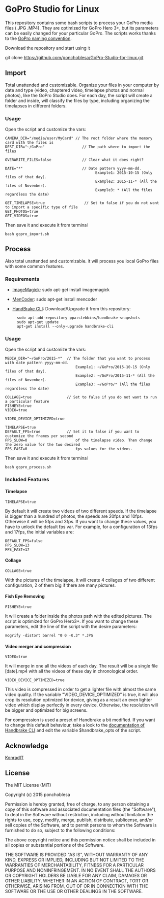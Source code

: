 # GoPro Studio for Linux

This repository contains some bash scripts to process your GoPro media files (.JPG .MP4). They are optimized for GoPro Hero 3+, but its parameters can be easily changed for your particular GoPro. The scripts works thanks to the [GoPro naming convention](http://gopro.com/support/articles/hero3-and-hero3-file-naming-convention).

Download the repository and start using it

   git clone https://github.com/ponchoblesa/GoPro-Studio-for-linux.git

## Import

Total unattended and customizable. Organize your files in your computer by date and type (video, chaptered video, timelapse photos and normal photos), like the GoPro Studio does. For each day, the script will create a folder and inside, will classify the files by type, including organizing the timelapses in different folders.

### Usage

Open the script and customize the vars:

    CAMERA_DIR="/media/user/MyCard" // The root folder where the memory card with the files is
    DEST_DIR="~/GoPro"                 // The path where to import the files
 
    OVERWRITE_FILES=false              // Clear what it does right?

	DATE="*" 						   // Date pattern yyyy-mm-dd.
										     Example1: 2015-10-15 (Only files of that day).
										     Example2: 2015-11-* (All the files of November).
										     Example3: * (All the files regardless the date)

	GET_TIMELAPSE=true                  // Set to false if you do not want to import a specific type of file
	GET_PHOTOS=true
	GET_VIDEOS=true

Then save it and execute it from terminal

    bash gopro_import.sh

## Process

Also total unattended and customizable. It will process you local GoPro files with some common features.

### Requirements

* [ImageMagick](http://www.imagemagick.org/script/index.php): sudo apt-get install imagemagick
* [MenCoder](https://help.ubuntu.com/community/MEncoder): sudo apt-get install mencoder
* [HandBrake CLI](https://handbrake.fr/downloads2.php): Download/Upgrade it from this repository:

		sudo apt-add-repository ppa:stebbins/handbrake-snapshots
		sudo apt-get update
		apt-get install --only-upgrade handbrake-cli

### Usage

Open the script and customize the vars:

	MEDIA_DIR="~/GoPro/2015-*"  // The folder that you want to process with date pattern yyyy-mm-dd.
								    Example1: ~/GoPro/2015-10-15 (Only files of that day).
									Example2: ~/GoPro/2015-11-* (All the files of November).
									Example3: ~/GoPro/* (All the files regardless the date)

	COLLAGE=true				// Set to false if you do not want to run a particular feature
	FISHEYE=true
	VIDEO=true

	VIDEO_DEVICE_OPTIMIZED=true
	
	TIMELAPSE=true
	DEFAULT_FPS=true			// Set it to false if you want to customize the frames per second
	FPS_SLOW=0						of the timelapse video. Then change the zero value for the two desired
	FPS_FAST=0						fps values for the videos.

Then save it and execute it from terminal

    bash gopro_process.sh

### Included Features

#### Timelapse

	TIMELAPSE=true

By default it will create two videos of two different speeds. If the timelapse is bigger than a hundred of photos, the speeds are 20fps and 10fps. Otherwise it will be 5fps and 3fps. If you want to change these values, you have to unlock the default fps var. For example, for a configuration of 13fps and 17fps, the initial variables are:

    DEFAULT_FPS=false
	FPS_SLOW=13
	FPS_FAST=17

#### Collage
	
	COLLAGE=true

With the pictures of the timelapse, it will create 4 collages of two different configuration, 2 of them big if there are many pictures.

#### Fish Eye Removing

    FISHEYE=true

It will create a folder inside the photos path with the edited pictures. The script is optimized for GoPro Hero3+. If you want to change these parameters, edit the line of the script with the desire parameters:

    mogrify -distort barrel "0 0 -0.3" *.JPG 

#### Video merger and compression

	VIDEO=true

It will merge in one all the videos of each day. The result will be a single file [date].mp4 with all the videos of these day in chronological order.

	VIDEO_DEVICE_OPTIMIZED=true

This video is compressed in order to get a lighter file with almost the same video quality. If the variable "VIDEO_DEVICE_OPTIMIZED" is true, it will also crop its resolution optimized for device, giving as a result an even lighter video which display perfectly in every device. Otherwise, the resolution will be bigger and optimized for big screens.

For compression is used a preset of Handbrake a bit modified. If you want to change this default behaviour, take a look to the [documentation of Handbrake CLI](https://trac.handbrake.fr/wiki/BuiltInPresets) and edit the variable $handbrake_opts of the script.

## Acknowledge

[KonradIT](https://gist.github.com/KonradIT/ee685aee15ba1c3c44b4)

## License

The MIT License (MIT)

Copyright (c) 2015 ponchoblesa

Permission is hereby granted, free of charge, to any person obtaining a copy
of this software and associated documentation files (the "Software"), to deal
in the Software without restriction, including without limitation the rights
to use, copy, modify, merge, publish, distribute, sublicense, and/or sell
copies of the Software, and to permit persons to whom the Software is
furnished to do so, subject to the following conditions:

The above copyright notice and this permission notice shall be included in all
copies or substantial portions of the Software.

THE SOFTWARE IS PROVIDED "AS IS", WITHOUT WARRANTY OF ANY KIND, EXPRESS OR
IMPLIED, INCLUDING BUT NOT LIMITED TO THE WARRANTIES OF MERCHANTABILITY,
FITNESS FOR A PARTICULAR PURPOSE AND NONINFRINGEMENT. IN NO EVENT SHALL THE
AUTHORS OR COPYRIGHT HOLDERS BE LIABLE FOR ANY CLAIM, DAMAGES OR OTHER
LIABILITY, WHETHER IN AN ACTION OF CONTRACT, TORT OR OTHERWISE, ARISING FROM,
OUT OF OR IN CONNECTION WITH THE SOFTWARE OR THE USE OR OTHER DEALINGS IN THE
SOFTWARE.